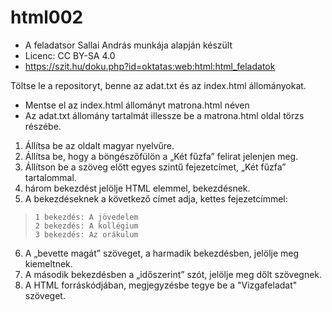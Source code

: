 # html002
* A feladatsor Sallai András munkája alapján készült 
* Licenc: CC BY-SA 4.0
* https://szit.hu/doku.php?id=oktatas:web:html:html_feladatok

Töltse le a repositoryt, benne az adat.txt és az index.html állományokat.
* Mentse el az index.html állományt matrona.html néven
* Az adat.txt állomány tartalmát illessze be a matrona.html oldal törzs részébe.
1. Állítsa be az oldalt magyar nyelvűre.
2. Állítsa be, hogy a böngészőfülön a „Két fűzfa” felirat jelenjen meg.
3. Állítson be a szöveg előtt egyes szintű fejezetcímet, „Két fűzfa” tartalommal.
4.  három bekezdést jelölje HTML elemmel, bekezdésnek.
5. A bekezdéseknek a következő címet adja, kettes fejezetcímmel:
>``` code linenums="1"
>1 bekezdés: A jövedelem
>2 bekezdés: A kollégium
>3 bekezdés: Az orákulum
>```
6. A „bevette magát” szöveget, a harmadik bekezdésben, jelölje meg kiemeltnek.
7. A második bekezdésben a „időszerint” szót, jelölje meg dőlt szövegnek.
8. A HTML forráskódjában, megjegyzésbe tegye be a "Vizgafeladat" szöveget.

